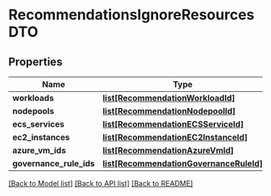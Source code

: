# RecommendationsIgnoreResourcesDTO

## Properties
Name | Type | Description | Notes
------------ | ------------- | ------------- | -------------
**workloads** | [**list[RecommendationWorkloadId]**](RecommendationWorkloadId.md) |  | [optional] 
**nodepools** | [**list[RecommendationNodepoolId]**](RecommendationNodepoolId.md) |  | [optional] 
**ecs_services** | [**list[RecommendationECSServiceId]**](RecommendationECSServiceId.md) |  | [optional] 
**ec2_instances** | [**list[RecommendationEC2InstanceId]**](RecommendationEC2InstanceId.md) |  | [optional] 
**azure_vm_ids** | [**list[RecommendationAzureVmId]**](RecommendationAzureVmId.md) |  | [optional] 
**governance_rule_ids** | [**list[RecommendationGovernanceRuleId]**](RecommendationGovernanceRuleId.md) |  | [optional] 

[[Back to Model list]](../README.md#documentation-for-models) [[Back to API list]](../README.md#documentation-for-api-endpoints) [[Back to README]](../README.md)

